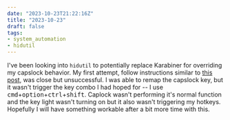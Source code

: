 ```yaml
---
date: "2023-10-23T21:22:16Z"
title: "2023-10-23"
draft: false
tags:
- system_automation
- hidutil
---
```


I've been looking into `hidutil` to potentially replace Karabiner for overriding my capslock behavior.
My first attempt, follow instructions similar to [this post](https://www.naseer.dev/post/hidutil/), was close but unsuccessful.
I was able to remap the capslock key, but it wasn't trigger the key combo I had hoped for -- I use <kbd>cmd</kbd>+<kbd>option</kbd>+<kbd>ctrl</kbd>+<kbd>shift</kbd>.
Caplock wasn't performing it's normal function and the key light wasn't turning on but it also wasn't triggering my hotkeys.
Hopefully I will have something workable after a bit more time with this.
